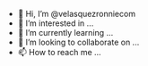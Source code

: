 - 👋 Hi, I’m @velasquezronniecom
- 👀 I’m interested in ...
- 🌱 I’m currently learning ...
- 💞️ I’m looking to collaborate on ...
- 📫 How to reach me ...

<!---
velasquezronniecom/velasquezronniecom is a ✨ special ✨ repository because its `README.md` (this file) appears on your GitHub profile.
You can click the Preview link to take a look at your changes.
--->
